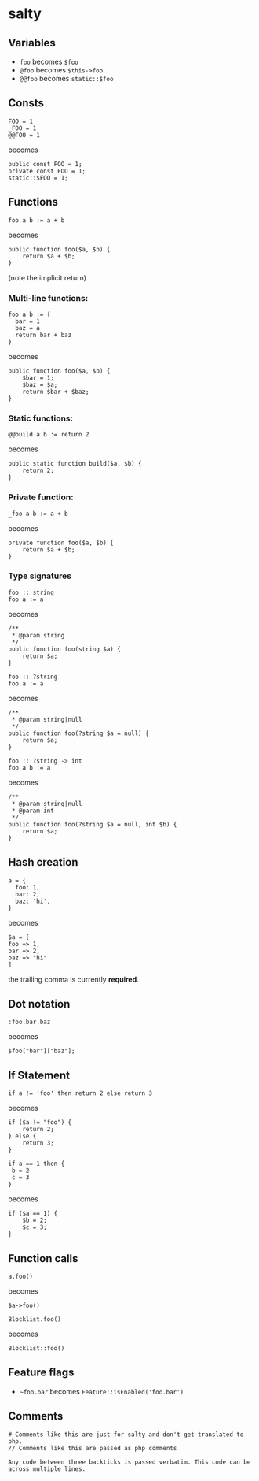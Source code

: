 # salty

## Variables

- `foo` becomes `$foo`
- `@foo` becomes `$this->foo`
- `@@foo` becomes `static::$foo`

## Consts

```
FOO = 1
_FOO = 1
@@FOO = 1
```

becomes

```
public const FOO = 1;
private const FOO = 1;
static::$FOO = 1;
```

## Functions

```
foo a b := a + b
```

becomes

```
public function foo($a, $b) {
    return $a + $b;
}
```
(note the implicit return)

### Multi-line functions:

```
foo a b := {
  bar = 1
  baz = a
  return bar + baz
}
```

becomes

```
public function foo($a, $b) {
    $bar = 1;
    $baz = $a;
    return $bar + $baz;
}
```

### Static functions:

```
@@build a b := return 2
```

becomes

```
public static function build($a, $b) {
    return 2;
}
```

### Private function:

```
_foo a b := a + b
```

becomes

```
private function foo($a, $b) {
    return $a + $b;
}
```

### Type signatures

```
foo :: string
foo a := a
```

becomes

```
/**
 * @param string
 */
public function foo(string $a) {
    return $a;
}
```

```
foo :: ?string
foo a := a
```

becomes

```
/**
 * @param string|null
 */
public function foo(?string $a = null) {
    return $a;
}
```

```
foo :: ?string -> int
foo a b := a
```

becomes

```
/**
 * @param string|null
 * @param int
 */
public function foo(?string $a = null, int $b) {
    return $a;
}
```


## Hash creation

```
a = {
  foo: 1,
  bar: 2,
  baz: 'hi',
}
```

becomes

```
$a = [
foo => 1,
bar => 2,
baz => "hi"
]
```

the trailing comma is currently **required**.

## Dot notation

```
:foo.bar.baz
```

becomes

```
$foo["bar"]["baz"];
```

## If Statement

```
if a != 'foo' then return 2 else return 3
```

becomes

```
if ($a != "foo") {
    return 2;
} else {
    return 3;
}
```


```
if a == 1 then {
 b = 2
 c = 3
}
 ```

becomes

```
if ($a == 1) {
    $b = 2;
    $c = 3;
}
```

## Function calls

```
a.foo()
```

becomes

```
$a->foo()
```

```
Blocklist.foo()
```

becomes

```
Blocklist::foo()
```

## Feature flags

- `~foo.bar` becomes `Feature::isEnabled('foo.bar')`

## Comments

```
# Comments like this are just for salty and don't get translated to php.
// Comments like this are passed as php comments

Any code between three backticks is passed verbatim. This code can be across multiple lines.
```
